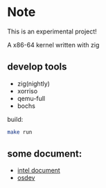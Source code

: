 # Note

This is an experimental project!

A x86-64 kernel written with zig

## develop tools

- zig(nightly)
- xorriso
- qemu-full
- bochs

build:

```sh
make run
```

## some document:

- [intel document](https://www.intel.com/content/www/us/en/developer/articles/technical/intel-sdm.html#combined#combined)
- [osdev](https://wiki.osdev.org/)
